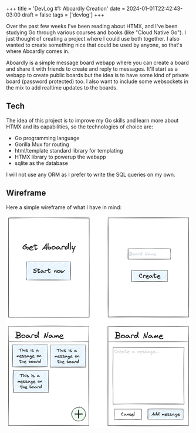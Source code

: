 +++
title = 'DevLog #1: Aboardly Creation'
date = 2024-01-01T22:42:43-03:00
draft = false
tags = ['devlog']
+++

Over the past few weeks I've been reading about HTMX, and I've been studying Go through various courses and books (like "Cloud Native Go"). I just thought of creating a project where I could use both together. I also wanted to create something nice that could be used by anyone, so that's where Aboardly comes in.

Aboardly is a simple message board webapp where you can create a board and share it with friends to create and reply to messages. It'll start as a webapp to create public boards but the idea is to have some kind of private board (password protected) too. I also want to include some websockets in the mix to add realtime updates to the boards.

## Tech

The idea of this project is to improve my Go skills and learn more about HTMX and its capabilities, so the technologies of choice are:

- Go programming language
- Gorilla Mux for routing
- html/template standard library for templating
- HTMX library to powerup the webapp
- sqlite as the database

I will not use any ORM as I prefer to write the SQL queries on my own.

## Wireframe

Here a simple wireframe of what I have in mind:

![Aboardly Wireframe](aboardly-wireframe.png)

